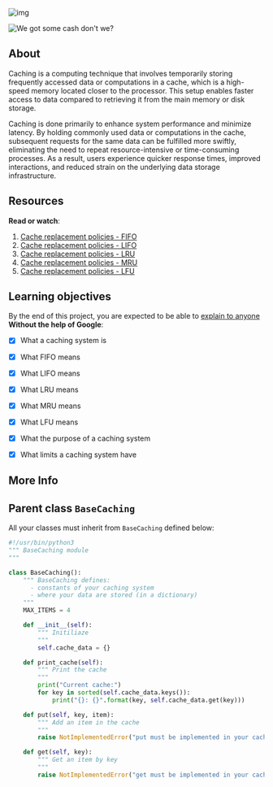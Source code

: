 ![img](https://assets.imaginablefutures.com/media/images/ALX_Logo.max-200x150.png)


![We got some cash don't we?](https://media3.giphy.com/media/xT8qBfxbxaS8DRPnUY/200w.webp?cid=ecf05e47n04xlbi6x3srxxf5c42uidr5mjgbc1e5luvrtdse&ep=v1_gifs_search&rid=200w.webp&ct=g)

## About
Caching is a computing technique that involves temporarily storing frequently accessed data or computations in a cache, which is a high-speed memory located closer to the processor. This setup enables faster access to data compared to retrieving it from the main memory or disk storage.

Caching is done primarily  to enhance system performance and minimize latency. By holding commonly used data or computations in the cache, subsequent requests for the same data can be fulfilled more swiftly, eliminating the need to repeat resource-intensive or time-consuming processes. As a result, users experience quicker response times, improved interactions, and reduced strain on the underlying data storage infrastructure.

## Resources
__Read or watch__:

1. [Cache replacement policies - FIFO]()
2. [Cache replacement policies - LIFO]()
3. [Cache replacement policies - LRU]()
4. [Cache replacement policies - MRU]()
5. [Cache replacement policies - LFU]()


## Learning objectives
By the end of this project, you are expected to be able to [explain to anyone]() __Without the help of Google__:

- [X] What a caching system is
- [X] What FIFO means
- [X] What LIFO means
- [X] What LRU means
- [X] What MRU means
- [X] What LFU means
- [X] What the purpose of a caching system
- [X] What limits a caching system have


## More Info
## Parent class `BaseCaching`

All your classes must inherit from `BaseCaching` defined below:

```python
#!/usr/bin/python3
""" BaseCaching module
"""

class BaseCaching():
    """ BaseCaching defines:
      - constants of your caching system
      - where your data are stored (in a dictionary)
    """
    MAX_ITEMS = 4

    def __init__(self):
        """ Initiliaze
        """
        self.cache_data = {}

    def print_cache(self):
        """ Print the cache
        """
        print("Current cache:")
        for key in sorted(self.cache_data.keys()):
            print("{}: {}".format(key, self.cache_data.get(key)))

    def put(self, key, item):
        """ Add an item in the cache
        """
        raise NotImplementedError("put must be implemented in your cache class")

    def get(self, key):
        """ Get an item by key
        """
        raise NotImplementedError("get must be implemented in your cache class")
```